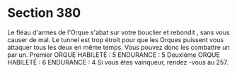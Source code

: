 # Section 380

Le fléau d'armes de l'Orque s'abat sur votre bouclier et rebondit , sans vous causer de mal.
Le tunnel est trop étroit pour que les Orques puissent vous attaquer tous les deux en
même temps. Vous pouvez donc les combattre un par un.
Premier ORQUE
HABILETÉ  : 5 ENDURANCE  : 5
Deuxième ORQUE
HABILETÉ  : 6 ENDURANCE  : 4
Si vous êtes vainqueur, rendez -vous au 257.